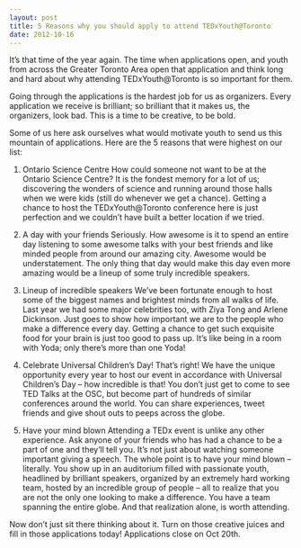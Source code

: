 ```yaml
---
layout: post
title: 5 Reasons why you should apply to attend TEDxYouth@Toronto
date: 2012-10-16
---
```


It’s that time of the year again. The time when applications open, and youth from across the Greater Toronto Area open that application and think long and hard about why attending TEDxYouth@Toronto is so important for them.

Going through the applications is the hardest job for us as organizers. Every application we receive is brilliant; so brilliant that it makes us, the organizers, look bad. This is a time to be creative, to be bold.

Some of us here ask ourselves what would motivate youth to send us this mountain of applications. Here are the 5 reasons that were highest on our list:

1. Ontario Science Centre
How could someone not want to be at the Ontario Science Centre? It is the fondest memory for a lot of us; discovering the wonders of science and running around those halls when we were kids (still do whenever we get a chance). Getting a chance to host the TEDxYouth@Toronto conference here is just perfection and we couldn’t have built a better location if we tried.

2. A day with your friends
Seriously. How awesome is it to spend an entire day listening to some awesome talks with your best friends and like minded people from around our amazing city. Awesome would be understatement. The only thing that day would make this day even more amazing would be a lineup of some truly incredible speakers.

3. Lineup of incredible speakers
We’ve been fortunate enough to host some of the biggest names and brightest minds from all walks of life. Last year we had some major celebrities too, with Ziya Tong and Arlene Dickinson. Just goes to show how important we are to the people who make a difference every day. Getting a chance to get such exquisite food for your brain is just too good to pass up. It’s like being in a room with Yoda; only there’s more than one Yoda!

4. Celebrate Universal Children’s Day!
That’s right! We have the unique opportunity every year to host our event in accordance with Universal Children’s Day – how incredible is that! You don’t just get to come to see TED Talks at the OSC, but become part of hundreds of similar conferences around the world. You can share experiences, tweet friends and give shout outs to peeps across the globe.

5. Have your mind blown
Attending a TEDx event is unlike any other experience. Ask anyone of your friends who has had a chance to be a part of one and they’ll tell you. It’s not just about watching someone important giving a speech. The whole point is to have your mind blown – literally. You show up in an auditorium filled with passionate youth, headlined by brilliant speakers, organized by an extremely hard working team, hosted by an incredible group of people – all to realize that you are not the only one looking to make a difference. You have a team spanning the entire globe. And that realization alone, is worth attending.

Now don’t just sit there thinking about it. Turn on those creative juices and fill in those applications today!  Applications close on Oct 20th.
